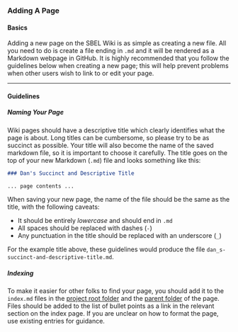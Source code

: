 ### Adding A Page

#### Basics
Adding a new page on the SBEL Wiki is as simple as creating a new file. All you need to do is create a file ending in `.md` and it will be rendered as a Markdown webpage in GitHub. It is highly recommended that you follow the guidelines below when creating a new page; this will help prevent problems when other users wish to link to or edit your page.

---

#### Guidelines

##### Naming Your Page
Wiki pages should have a descriptive title which clearly identifies what the page is about. Long titles can be cumbersome, so please try to be as succinct as possible. Your title will also become the name of the saved markdown file, so it is important to choose it carefully. The title goes on the top of your new Markdown (`.md`) file and looks something like this:

```Markdown
### Dan's Succinct and Descriptive Title

... page contents ...
```

When saving your new page, the name of the file should be the same as the title, with the following caveats:
- It should be entirely _lowercase_ and should end in `.md`
- All spaces should be replaced with dashes (`-`)
- Any punctuation in the title should be replaced with an underscore (`_`)

For the example title above, these guidelines would produce the file `dan_s-succinct-and-descriptive-title.md`.

##### Indexing
To make it easier for other folks to find your page, you should add it to the `index.md` files in the [project root folder](/index.md) and the [parent folder](/meta/index.md) of the page. Files should be added to the list of bullet points as a link in the relevant section on the index page. If you are unclear on how to format the page, use existing entries for guidance.